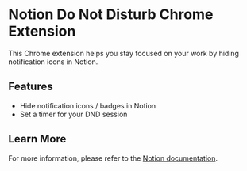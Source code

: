 # Notion Do Not Disturb Chrome Extension

This Chrome extension helps you stay focused on your work by hiding notification icons in Notion.

## Features

- Hide notification icons / badges in Notion
- Set a timer for your DND session

## Learn More

For more information, please refer to the [Notion documentation](https://bedecked-iguanadon-085.notion.site/193bde239d3c80f38d9cfa97ac46639c).
